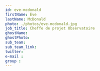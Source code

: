 ```yaml
---
id: eve-mcdonald
firstName: Ève
lastName: McDonald
photo: ./photos/eve-mcdonald.jpg
job_title: Cheffe de projet Observatoire
ghostName:
ghostPhoto:
sub_team:
sub_team_link:
twitter:
e-mail :
group : 
---
```


